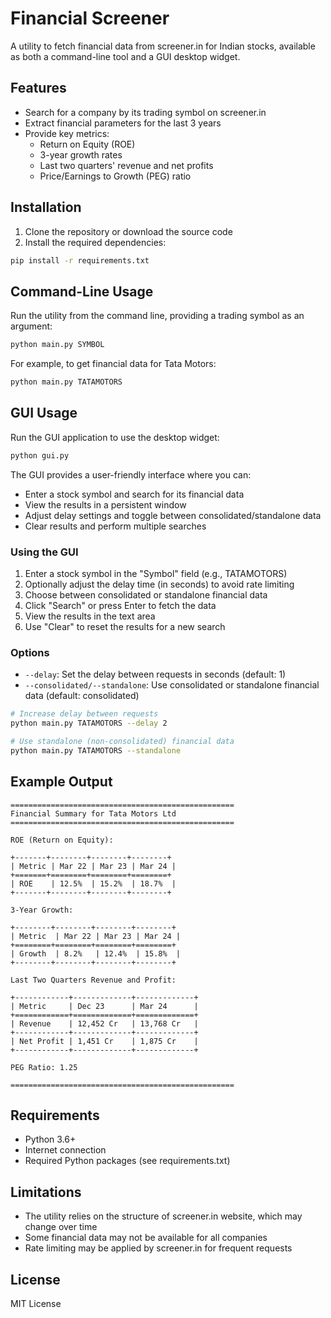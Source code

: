 # Financial Screener

A utility to fetch financial data from screener.in for Indian stocks, available as both a command-line tool and a GUI desktop widget.

## Features

- Search for a company by its trading symbol on screener.in
- Extract financial parameters for the last 3 years
- Provide key metrics:
  - Return on Equity (ROE)
  - 3-year growth rates
  - Last two quarters' revenue and net profits
  - Price/Earnings to Growth (PEG) ratio

## Installation

1. Clone the repository or download the source code
2. Install the required dependencies:

```bash
pip install -r requirements.txt
```

## Command-Line Usage

Run the utility from the command line, providing a trading symbol as an argument:

```bash
python main.py SYMBOL
```

For example, to get financial data for Tata Motors:

```bash
python main.py TATAMOTORS
```

## GUI Usage

Run the GUI application to use the desktop widget:

```bash
python gui.py
```

The GUI provides a user-friendly interface where you can:
- Enter a stock symbol and search for its financial data
- View the results in a persistent window
- Adjust delay settings and toggle between consolidated/standalone data
- Clear results and perform multiple searches

### Using the GUI

1. Enter a stock symbol in the "Symbol" field (e.g., TATAMOTORS)
2. Optionally adjust the delay time (in seconds) to avoid rate limiting
3. Choose between consolidated or standalone financial data
4. Click "Search" or press Enter to fetch the data
5. View the results in the text area
6. Use "Clear" to reset the results for a new search

### Options

- `--delay`: Set the delay between requests in seconds (default: 1)
- `--consolidated/--standalone`: Use consolidated or standalone financial data (default: consolidated)

```bash
# Increase delay between requests
python main.py TATAMOTORS --delay 2

# Use standalone (non-consolidated) financial data
python main.py TATAMOTORS --standalone
```

## Example Output

```
==================================================
Financial Summary for Tata Motors Ltd
==================================================

ROE (Return on Equity):

+-------+--------+--------+--------+
| Metric | Mar 22 | Mar 23 | Mar 24 |
+=======+========+========+========+
| ROE    | 12.5%  | 15.2%  | 18.7%  |
+-------+--------+--------+--------+

3-Year Growth:

+--------+--------+--------+--------+
| Metric  | Mar 22 | Mar 23 | Mar 24 |
+========+========+========+========+
| Growth  | 8.2%   | 12.4%  | 15.8%  |
+--------+--------+--------+--------+

Last Two Quarters Revenue and Profit:

+------------+-------------+-------------+
| Metric     | Dec 23      | Mar 24      |
+============+=============+=============+
| Revenue    | 12,452 Cr   | 13,768 Cr   |
+------------+-------------+-------------+
| Net Profit | 1,451 Cr    | 1,875 Cr    |
+------------+-------------+-------------+

PEG Ratio: 1.25

==================================================
```

## Requirements

- Python 3.6+
- Internet connection
- Required Python packages (see requirements.txt)

## Limitations

- The utility relies on the structure of screener.in website, which may change over time
- Some financial data may not be available for all companies
- Rate limiting may be applied by screener.in for frequent requests

## License

MIT License
